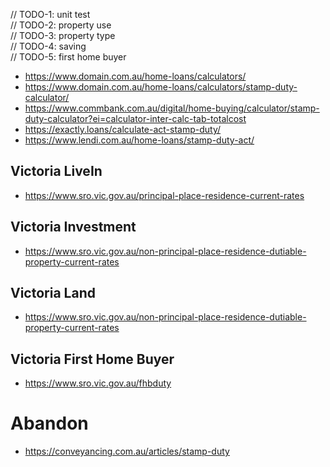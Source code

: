 // TODO-1: unit test  
// TODO-2: property use  
// TODO-3: property type  
// TODO-4: saving  
// TODO-5: first home buyer  

- https://www.domain.com.au/home-loans/calculators/
- https://www.domain.com.au/home-loans/calculators/stamp-duty-calculator/
- https://www.commbank.com.au/digital/home-buying/calculator/stamp-duty-calculator?ei=calculator-inter-calc-tab-totalcost
- https://exactly.loans/calculate-act-stamp-duty/
- https://www.lendi.com.au/home-loans/stamp-duty-act/

## Victoria LiveIn
- https://www.sro.vic.gov.au/principal-place-residence-current-rates

## Victoria Investment
- https://www.sro.vic.gov.au/non-principal-place-residence-dutiable-property-current-rates

## Victoria Land
- https://www.sro.vic.gov.au/non-principal-place-residence-dutiable-property-current-rates

## Victoria First Home Buyer
- https://www.sro.vic.gov.au/fhbduty

# Abandon
- https://conveyancing.com.au/articles/stamp-duty

